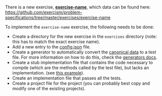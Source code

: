 There is a new exercise, **[exercise-name](https://github.com/exercism/problem-specifications/blob/master/exercises/exercise-name/description.md)**, which data can be found here: https://github.com/exercism/problem-specifications/tree/master/exercises/exercise-name

To implement the `exercise-name` exercise, the following needs to be done:

* Create a directory for the new exercise in the `exercises` directory (note: this has to match the exact exercise name).
* Add a new entry to the [config.json](https://github.com/exercism/csharp/blob/master/config.json) file.
* Create a generator to automatically convert the [canonical data](https://github.com/exercism/problem-specifications/blob/master/exercises/rest-api/canonical-data.json) to a test file. For more information on how to do this, check the [generators docs](https://github.com/exercism/csharp/blob/master/docs/GENERATORS.md).
* Create a stub implementation file that contains the code necessary to compile (which are the methods called by the test file), but lacks an implementation. (see [this example](https://github.com/exercism/csharp/blob/master/exercises/two-fer/TwoFer.cs)).
* Create an implementation file that passes all the tests.
* Create a project file for the project (you can probably best copy and modify one of the existing projects).
